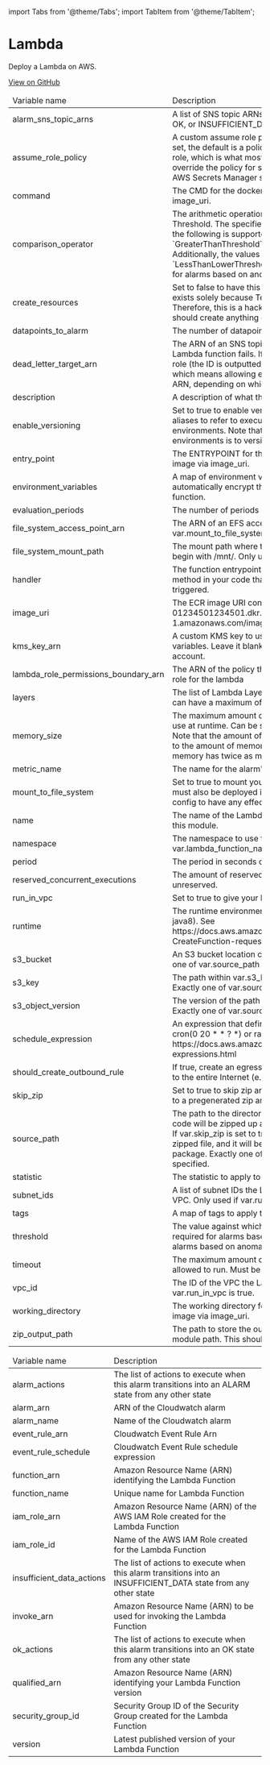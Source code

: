 import Tabs from '@theme/Tabs';
import TabItem from '@theme/TabItem';

# Lambda

Deploy a Lambda on AWS.

<a href="https://github.com/gruntwork-io/terraform-aws-service-catalog/tree/master/modules/services/lambda" class="link-button">View on GitHub</a>

<Tabs>
  <TabItem value="inputs" label="Inputs" default>
    <table>
        <thead>
            <tr>
                <td>Variable name</td>
                <td>Description</td>
            </tr>
        </thead>
        <tbody>
            <tr>
        <td>alarm_sns_topic_arns</td>
        <td>A list of SNS topic ARNs to notify when the lambda alarms change to ALARM, OK, or INSUFFICIENT_DATA state</td>
    </tr><tr>
        <td>assume_role_policy</td>
        <td>A custom assume role policy for the IAM role for this Lambda function. If not set, the default is a policy that allows the Lambda service to assume the IAM role, which is what most users will need. However, you can use this variable to override the policy for special cases, such as using a Lambda function to rotate AWS Secrets Manager secrets.</td>
    </tr><tr>
        <td>command</td>
        <td>The CMD for the docker image. Only used if you specify a Docker image via image_uri.</td>
    </tr><tr>
        <td>comparison_operator</td>
        <td>The arithmetic operation to use when comparing the specified Statistic and Threshold. The specified Statistic value is used as the first operand. Either of the following is supported: `GreaterThanOrEqualToThreshold`, `GreaterThanThreshold`, `LessThanThreshold`, `LessThanOrEqualToThreshold`. Additionally, the values `LessThanLowerOrGreaterThanUpperThreshold`, `LessThanLowerThreshold`, and `GreaterThanUpperThreshold` are used only for alarms based on anomaly detection models.</td>
    </tr><tr>
        <td>create_resources</td>
        <td>Set to false to have this module skip creating resources. This weird parameter exists solely because Terraform does not support conditional modules. Therefore, this is a hack to allow you to conditionally decide if this module should create anything or not.</td>
    </tr><tr>
        <td>datapoints_to_alarm</td>
        <td>The number of datapoints that must be breaching to trigger the alarm.</td>
    </tr><tr>
        <td>dead_letter_target_arn</td>
        <td>The ARN of an SNS topic or an SQS queue to notify when invocation of a Lambda function fails. If this option is used, you must grant this function's IAM role (the ID is outputted as iam_role_id) access to write to the target object, which means allowing either the sns:Publish or sqs:SendMessage action on this ARN, depending on which service is targeted.</td>
    </tr><tr>
        <td>description</td>
        <td>A description of what the Lambda function does.</td>
    </tr><tr>
        <td>enable_versioning</td>
        <td>Set to true to enable versioning for this Lambda function. This allows you to use aliases to refer to execute different versions of the function in different environments. Note that an alternative way to run Lambda functions in multiple environments is to version your Terraform code.</td>
    </tr><tr>
        <td>entry_point</td>
        <td>The ENTRYPOINT for the docker image. Only used if you specify a Docker image via image_uri.</td>
    </tr><tr>
        <td>environment_variables</td>
        <td>A map of environment variables to pass to the Lambda function. AWS will automatically encrypt these with KMS and decrypt them when running the function.</td>
    </tr><tr>
        <td>evaluation_periods</td>
        <td>The number of periods over which data is compared to the specified threshold.</td>
    </tr><tr>
        <td>file_system_access_point_arn</td>
        <td>The ARN of an EFS access point to use to access the file system. Only used if var.mount_to_file_system is true.</td>
    </tr><tr>
        <td>file_system_mount_path</td>
        <td>The mount path where the lambda can access the file system. This path must begin with /mnt/. Only used if var.mount_to_file_system is true.</td>
    </tr><tr>
        <td>handler</td>
        <td>The function entrypoint in your code. This is typically the name of a function or method in your code that AWS will execute when this Lambda function is triggered.</td>
    </tr><tr>
        <td>image_uri</td>
        <td>The ECR image URI containing the function's deployment package. Example: 01234501234501.dkr.ecr.us-east-1.amazonaws.com/image_name:image_tag</td>
    </tr><tr>
        <td>kms_key_arn</td>
        <td>A custom KMS key to use to encrypt and decrypt Lambda function environment variables. Leave it blank to use the default KMS key provided in your AWS account.</td>
    </tr><tr>
        <td>lambda_role_permissions_boundary_arn</td>
        <td>The ARN of the policy that is used to set the permissions boundary for the IAM role for the lambda</td>
    </tr><tr>
        <td>layers</td>
        <td>The list of Lambda Layer Version ARNs to attach to your Lambda Function. You can have a maximum of 5 Layers attached to each function.</td>
    </tr><tr>
        <td>memory_size</td>
        <td>The maximum amount of memory, in MB, your Lambda function will be able to use at runtime. Can be set in 64MB increments from 128MB up to 1536MB. Note that the amount of CPU power given to a Lambda function is proportional to the amount of memory you request, so a Lambda function with 256MB of memory has twice as much CPU power as one with 128MB.</td>
    </tr><tr>
        <td>metric_name</td>
        <td>The name for the alarm's associated metric.</td>
    </tr><tr>
        <td>mount_to_file_system</td>
        <td>Set to true to mount your Lambda function on an EFS. Note that the lambda must also be deployed inside a VPC (run_in_vpc must be set to true) for this config to have any effect.</td>
    </tr><tr>
        <td>name</td>
        <td>The name of the Lambda function. Used to namespace all resources created by this module.</td>
    </tr><tr>
        <td>namespace</td>
        <td>The namespace to use for all resources created by this module. If not set, var.lambda_function_name, with '-scheduled' as a suffix, is used.</td>
    </tr><tr>
        <td>period</td>
        <td>The period in seconds over which the specified `statistic` is applied.</td>
    </tr><tr>
        <td>reserved_concurrent_executions</td>
        <td>The amount of reserved concurrent executions for this lambda function or -1 if unreserved.</td>
    </tr><tr>
        <td>run_in_vpc</td>
        <td>Set to true to give your Lambda function access to resources within a VPC.</td>
    </tr><tr>
        <td>runtime</td>
        <td>The runtime environment for the Lambda function (e.g. nodejs, python2.7, java8). See https://docs.aws.amazon.com/lambda/latest/dg/API_CreateFunction.html#SSS-CreateFunction-request-Runtime for all possible values.</td>
    </tr><tr>
        <td>s3_bucket</td>
        <td>An S3 bucket location containing the function's deployment package. Exactly one of var.source_path or the var.s3_xxx variables must be specified.</td>
    </tr><tr>
        <td>s3_key</td>
        <td>The path within var.s3_bucket where the deployment package is located. Exactly one of var.source_path or the var.s3_xxx variables must be specified.</td>
    </tr><tr>
        <td>s3_object_version</td>
        <td>The version of the path in var.s3_key to use as the deployment package. Exactly one of var.source_path or the var.s3_xxx variables must be specified.</td>
    </tr><tr>
        <td>schedule_expression</td>
        <td>An expression that defines the schedule for this lambda job. For example, cron(0 20 * * ? *) or rate(5 minutes). For more information visit https://docs.aws.amazon.com/lambda/latest/dg/services-cloudwatchevents-expressions.html</td>
    </tr><tr>
        <td>should_create_outbound_rule</td>
        <td>If true, create an egress rule allowing all outbound traffic from Lambda function to the entire Internet (e.g. 0.0.0.0/0).</td>
    </tr><tr>
        <td>skip_zip</td>
        <td>Set to true to skip zip archive creation and assume that var.source_path points to a pregenerated zip archive.</td>
    </tr><tr>
        <td>source_path</td>
        <td>The path to the directory that contains your Lambda function source code. This code will be zipped up and uploaded to Lambda as your deployment package. If var.skip_zip is set to true, then this is assumed to be the path to an already-zipped file, and it will be uploaded directly to Lambda as a deployment package. Exactly one of var.source_path or the var.s3_xxx variables must be specified.</td>
    </tr><tr>
        <td>statistic</td>
        <td>The statistic to apply to the alarm's associated metric.</td>
    </tr><tr>
        <td>subnet_ids</td>
        <td>A list of subnet IDs the Lambda function should be able to access within your VPC. Only used if var.run_in_vpc is true.</td>
    </tr><tr>
        <td>tags</td>
        <td>A map of tags to apply to the Lambda function.</td>
    </tr><tr>
        <td>threshold</td>
        <td>The value against which the specified statistic is compared. This parameter is required for alarms based on static thresholds, but should not be used for alarms based on anomaly detection models.</td>
    </tr><tr>
        <td>timeout</td>
        <td>The maximum amount of time, in seconds, your Lambda function will be allowed to run. Must be between 1 and 900 seconds.</td>
    </tr><tr>
        <td>vpc_id</td>
        <td>The ID of the VPC the Lambda function should be able to access. Only used if var.run_in_vpc is true.</td>
    </tr><tr>
        <td>working_directory</td>
        <td>The working directory for the docker image. Only used if you specify a Docker image via image_uri.</td>
    </tr><tr>
        <td>zip_output_path</td>
        <td>The path to store the output zip file of your source code. If empty, defaults to module path. This should be the full path to the zip file, not a directory.</td>
    </tr>
        </tbody>
    </table>
  </TabItem>
  <TabItem value="outputs" label="Outputs">
    <table>
        <thead>
            <tr>
                <td>Variable name</td>
                <td>Description</td>
            </tr>
        </thead>
        <tbody>
            <tr>
        <td>alarm_actions</td>
        <td>The list of actions to execute when this alarm transitions into an ALARM state from any other state</td>
    </tr><tr>
        <td>alarm_arn</td>
        <td>ARN of the Cloudwatch alarm</td>
    </tr><tr>
        <td>alarm_name</td>
        <td>Name of the Cloudwatch alarm</td>
    </tr><tr>
        <td>event_rule_arn</td>
        <td>Cloudwatch Event Rule Arn</td>
    </tr><tr>
        <td>event_rule_schedule</td>
        <td>Cloudwatch Event Rule schedule expression</td>
    </tr><tr>
        <td>function_arn</td>
        <td>Amazon Resource Name (ARN) identifying the Lambda Function</td>
    </tr><tr>
        <td>function_name</td>
        <td>Unique name for Lambda Function</td>
    </tr><tr>
        <td>iam_role_arn</td>
        <td>Amazon Resource Name (ARN) of the AWS IAM Role created for the Lambda Function</td>
    </tr><tr>
        <td>iam_role_id</td>
        <td>Name of the AWS IAM Role created for the Lambda Function</td>
    </tr><tr>
        <td>insufficient_data_actions</td>
        <td>The list of actions to execute when this alarm transitions into an INSUFFICIENT_DATA state from any other state</td>
    </tr><tr>
        <td>invoke_arn</td>
        <td>Amazon Resource Name (ARN) to be used for invoking the Lambda Function</td>
    </tr><tr>
        <td>ok_actions</td>
        <td>The list of actions to execute when this alarm transitions into an OK state from any other state</td>
    </tr><tr>
        <td>qualified_arn</td>
        <td>Amazon Resource Name (ARN) identifying your Lambda Function version</td>
    </tr><tr>
        <td>security_group_id</td>
        <td>Security Group ID of the Security Group created for the Lambda Function</td>
    </tr><tr>
        <td>version</td>
        <td>Latest published version of your Lambda Function</td>
    </tr>
        </tbody>
    </table>
  </TabItem>
</Tabs>


<!-- ##DOCS-SOURCER-START
{"sourcePlugin":"Service Catalog Reference","hash":"151346aebd73eec3e288cff140a6d351"}
##DOCS-SOURCER-END -->
